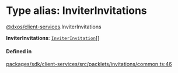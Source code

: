 # Type alias: InviterInvitations

[@dxos/client-services](../modules/dxos_client_services.md).InviterInvitations

 **InviterInvitations**: [`InviterInvitation`](dxos_client_services.InviterInvitation.md)[]

#### Defined in

[packages/sdk/client-services/src/packlets/invitations/common.ts:46](https://github.com/dxos/dxos/blob/main/packages/sdk/client-services/src/packlets/invitations/common.ts#L46)
